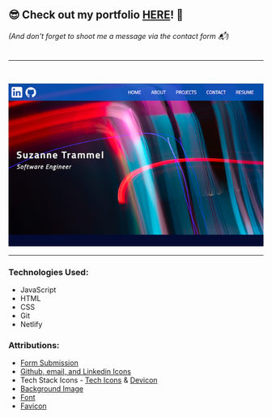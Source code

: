 ## 😎 Check out my portfolio [HERE](https://suzanne-trammel-portfolio.netlify.app/)! 🎉 
###### (And don't forget to shoot me a message via the contact form 📬)
***
<br>

![Suzanne's Portfolio](./assets/images/portfolio.png)
***
### Technologies Used:
* JavaScript
* HTML
* CSS
* Git
* Netlify

### Attributions:
* [Form Submission](formsubmit.co)
* [Github, email, and Linkedin Icons](flaticon.com)
* Tech Stack Icons - [Tech Icons](https://techicons.dev/) & [Devicon](https://devicon.dev/)
* [Background Image](https://www.pexels.com/photo/modern-art-1910225/)
* [Font](https://fonts.google.com/specimen/Titillium+Web?query=titillium)
* [Favicon](https://favicon.io/favicon-generator/)
